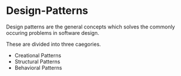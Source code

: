 # Design-Patterns

Design patterns are the general concepts which solves the commonly occuring problems in software design.

These are divided into three caegories.
* Creational Patterns
* Structural Patterns
* Behavioral Patterns
